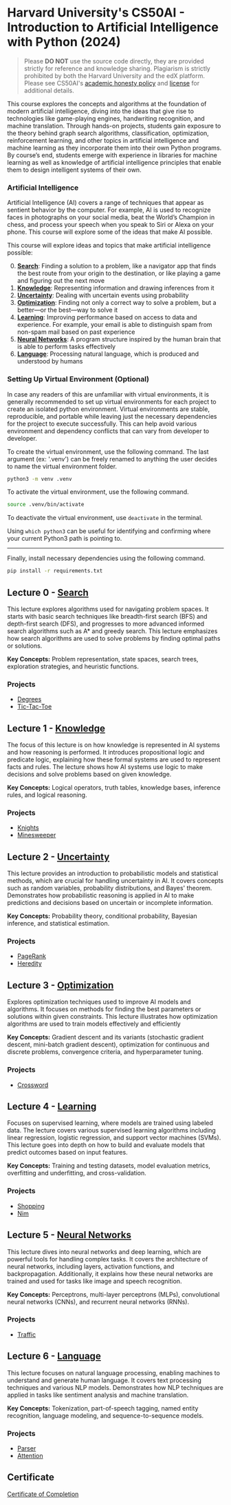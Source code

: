 # Harvard University's CS50AI - Introduction to Artificial Intelligence with Python (2024)

> Please <strong>DO NOT</strong> use the source code directly, they are provided strictly for reference and knowledge sharing. Plagiarism is strictly prohibited by both the Harvard University and the edX platform. Please see CS50AI's [academic honesty policy](https://cs50.harvard.edu/ai/2024/honesty/) and [license](https://cs50.harvard.edu/ai/2024/license/) for additional details.

This course explores the concepts and algorithms at the foundation of modern artificial intelligence, diving into the ideas that give rise to technologies like game-playing engines, handwriting recognition, and machine translation. Through hands-on projects, students gain exposure to the theory behind graph search algorithms, classification, optimization, reinforcement learning, and other topics in artificial intelligence and machine learning as they incorporate them into their own Python programs. By course’s end, students emerge with experience in libraries for machine learning as well as knowledge of artificial intelligence principles that enable them to design intelligent systems of their own.

### Artificial Intelligence

Artificial Intelligence (AI) covers a range of techniques that appear as sentient behavior by the computer. For example, AI is used to recognize faces in photographs on your social media, beat the World’s Champion in chess, and process your speech when you speak to Siri or Alexa on your phone. This course will explore some of the ideas that make AI possible.

This course will explore ideas and topics that make artificial intelligence possible:

0. **[Search](#lecture-0---search)**: Finding a solution to a problem, like a navigator app that finds the best route from your origin to the destination, or like playing a game and figuring out the next move
1. **[Knowledge](#lecture-1---knowledge)**: Representing information and drawing inferences from it
2. **[Uncertainty](#lecture-2---uncertainty)**: Dealing with uncertain events using probability
3. **[Optimization](#lecture-3---optimization)**: Finding not only a correct way to solve a problem, but a better—or the best—way to solve it
4. **[Learning](#lecture-4---learning)**: Improving performance based on access to data and experience. For example, your email is able to distinguish spam from non-spam mail based on past experience
5. **[Neural Networks](#lecture-5---neural-networks)**: A program structure inspired by the human brain that is able to perform tasks effectively
6. **[Language](#lecture-6---language)**: Processing natural language, which is produced and understood by humans

### Setting Up Virtual Environment (Optional)
In case any readers of this are unfamiliar with virtual environments, it is generally recommended to set up virtual environments for each project to create an isolated python environment. Virtual environments are stable, reproducible, and portable while leaving just the necessary dependencies for the project to execute successfully. This can help avoid various environment and dependency conflicts that can vary from developer to developer.

To create the virtual environment, use the following command. The last argument (ex: '.venv') can be freely renamed to anything the user decides to name the virtual environment folder.

```bash
python3 -m venv .venv
```

To activate the virtual environment, use the following command.
```bash
source .venv/bin/activate
```

To deactivate the virtual environment, use `deactivate` in the terminal.

Using `which python3` can be useful for identifying and confirming where your current Python3 path is pointing to.

---
Finally, install necessary dependencies using the following command.
```bash
pip install -r requirements.txt
```


## Lecture 0 - [Search](00-Search)

This lecture explores algorithms used for navigating problem spaces. It starts with basic search techniques like breadth-first search (BFS) and depth-first search (DFS), and progresses to more advanced informed search algorithms such as A* and greedy search. This lecture emphasizes how search algorithms are used to solve problems by finding optimal paths or solutions.

**Key Concepts:** Problem representation, state spaces, search trees, exploration strategies, and heuristic functions.

### Projects

- [Degrees](00-search/projects/degrees/degrees.py)
- [Tic-Tac-Toe](00-search/projects/tictactoe/tictactoe.py)


## Lecture 1 - [Knowledge](01-Knowledge)

The focus of this lecture is on how knowledge is represented in AI systems and how reasoning is performed. It introduces propositional logic and predicate logic, explaining how these formal systems are used to represent facts and rules. The lecture shows how AI systems use logic to make decisions and solve problems based on given knowledge.

**Key Concepts:** Logical operators, truth tables, knowledge bases, inference rules, and logical reasoning.

### Projects

- [Knights](01-Knowledge/projects/knights/puzzle.py)
- [Minesweeper](01-Knowledge/projects/minesweeper/minesweeper.py)

## Lecture 2 - [Uncertainty](02-Uncertainty)

This lecture provides an introduction to probabilistic models and statistical methods, which are crucial for handling uncertainty in AI. It covers concepts such as random variables, probability distributions, and Bayes' theorem. Demonstrates how probabilistic reasoning is applied in AI to make predictions and decisions based on uncertain or incomplete information.

**Key Concepts:** Probability theory, conditional probability, Bayesian inference, and statistical estimation.

### Projects

- [PageRank](02-Uncertainty/projects/pagerank/pagerank.py)
- [Heredity](02-Uncertainty/projects/heredity/heredity.py)

## Lecture 3 - [Optimization](03-Optimization)

Explores optimization techniques used to improve AI models and algorithms. It focuses on methods for finding the best parameters or solutions within given constraints. This lecture illustrates how optimization algorithms are used to train models effectively and efficiently

**Key Concepts:** Gradient descent and its variants (stochastic gradient descent, mini-batch gradient descent), optimization for continuous and discrete problems, convergence criteria, and hyperparameter tuning.

### Projects

- [Crossword](03-Optimization/projects/crossword/crossword.py)

## Lecture 4 - [Learning](04-Learning)

Focuses on supervised learning, where models are trained using labeled data. The lecture covers various supervised learning algorithms including linear regression, logistic regression, and support vector machines (SVMs). This lecture goes into depth on how to build and evaluate models that predict outcomes based on input features.

**Key Concepts:** Training and testing datasets, model evaluation metrics, overfitting and underfitting, and cross-validation.

### Projects

- [Shopping](04-Learning/projects/shopping/shopping.py)
- [Nim](04-Learning/projects/nim/nim.py)

## Lecture 5 - [Neural Networks](05-Neural-Networks)

This lecture dives into neural networks and deep learning, which are powerful tools for handling complex tasks. It covers the architecture of neural networks, including layers, activation functions, and backpropagation. Additionally, it explains how these neural networks are trained and used for tasks like image and speech recognition.

**Key Concepts:** Perceptrons, multi-layer perceptrons (MLPs), convolutional neural networks (CNNs), and recurrent neural networks (RNNs).

### Projects

- [Traffic](05-Neural-Networks/projects/traffic/traffic.py)

## Lecture 6 - [Language](06-Language)

This lecture focuses on natural language processing, enabling machines to understand and generate human language. It covers text processing techniques and various NLP models. Demonstrates how NLP techniques are applied in tasks like sentiment analysis and machine translation.

**Key Concepts:** Tokenization, part-of-speech tagging, named entity recognition, language modeling, and sequence-to-sequence models.

### Projects

- [Parser](06-Language/projects/parser/parser.py)
- [Attention](06-Language/projects/attention/mask.py)

## Certificate
[Certificate of Completion](https://cs50.harvard.edu/certificates/)
